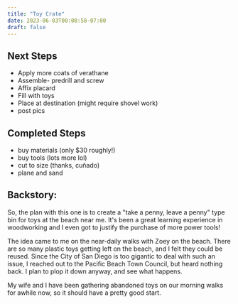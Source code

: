 ```yaml
---
title: "Toy Crate"
date: 2023-06-03T00:08:58-07:00
draft: false
---
```


## Next Steps
- Apply more coats of verathane
- Assemble- predrill and screw
- Affix placard
- Fill with toys
- Place at destination (might require shovel work)
- post pics

## Completed Steps
- buy materials (only $30 roughly!)
- buy tools (lots more lol)
- cut to size (thanks, cuñado)
- plane and sand

## Backstory:
So, the plan with this one is to create a "take a penny, leave a penny" type bin for toys at the beach near me. It's been a great learning experience in woodworking and I even got to justify the purchase of more power tools!

The idea came to me on the near-daily walks with Zoey on the beach. There are so many plastic toys getting left on the beach, and I felt they could be reused. Since the City of San Diego is too gigantic to deal with such an issue, I reached out to the Pacific Beach Town Council, but heard nothing back. I plan to plop it down anyway, and see what happens.

My wife and I have been gathering abandoned toys on our morning walks for awhile now, so it should have a pretty good start.

